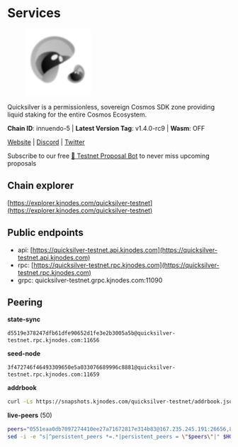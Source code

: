 # Services

<figure><img src="https://raw.githubusercontent.com/kj89/cosmos-images/main/logos/quicksilver.png" width="150" alt=""><figcaption></figcaption></figure>

Quicksilver is a permissionless, sovereign Cosmos SDK zone providing liquid staking for the entire Cosmos Ecosystem.

**Chain ID**: innuendo-5 | **Latest Version Tag**: v1.4.0-rc9 | **Wasm**: OFF

[Website](https://quicksilver.zone) | [Discord](https://discord.gg/quicksilverprotocol) | [Twitter](https://twitter.com/quicksilverzone)



Subscribe to our free [🤖 Testnet Proposal Bot](https://t.me/kjnodes_testnet_proposal_bot) to never miss upcoming proposals


## Chain explorer
[https://explorer.kjnodes.com/quicksilver-testnet](https://explorer.kjnodes.com/quicksilver-testnet)

## Public endpoints

* api: [https://quicksilver-testnet.api.kjnodes.com](https://quicksilver-testnet.api.kjnodes.com)
* rpc: [https://quicksilver-testnet.rpc.kjnodes.com](https://quicksilver-testnet.rpc.kjnodes.com)
* grpc: quicksilver-testnet.grpc.kjnodes.com:11090

## Peering

**state-sync**

```text
d5519e378247dfb61dfe90652d1fe3e2b3005a5b@quicksilver-testnet.rpc.kjnodes.com:11656
```

**seed-node**

```text
3f472746f46493309650e5a033076689996c8881@quicksilver-testnet.rpc.kjnodes.com:11659
```

**addrbook**
```bash
curl -Ls https://snapshots.kjnodes.com/quicksilver-testnet/addrbook.json > $HOME/.quicksilverd/config/addrbook.json
```

**live-peers** (50)
```bash
peers="0551eaa0db7097274410ee27a71672817e314b83@167.235.245.191:26656,87d4e2b90141d5d52ed04387db4a46408c3fd66c@35.228.160.230:26656,e25a748120c9608c1d2a70fafa75178d862b3463@178.18.254.211:10656,5c2a752c9b1952dbed075c56c600c3a79b58c395@95.214.55.232:27026,1452d484454c0f93ddf3cbf987ce1b9cadd8f23f@65.21.95.180:37656,9a60250367f370dc7395c7a5b0d503cec544188f@65.108.230.113:20026,f0621c59ca7cfba98015ae2a47886fc3d9c0020c@94.130.132.227:2060,a49d8d304e96350272dca24934b8295bc81d75d2@23.227.200.10:26656,d5519e378247dfb61dfe90652d1fe3e2b3005a5b@65.109.68.190:11656,1c4274460224753e8080d0efd16c0ed88fe27fc0@51.195.145.103:26656,2096650d8586b858d3369205f3b46ac4c765bc8e@65.109.53.155:26656,dc88be3a0075ce429a423237abe223a9528ce0df@65.108.204.119:31656,3519e61e653db97f5d1c7f1bec9b0072bca4d5fe@144.76.45.59:16656,42f87cb55d5fdd222da28023613c66857398c4b8@5.22.223.252:26656,c409d9297f85d1290b4d6b208a1e66015c51434d@5.161.145.173:26656,bdb93c655989b2c1882339fabb013317066dda56@95.214.52.138:26676,be637bd74973424c825c14c99b71f652fbabb48e@65.21.123.172:22656,1bb8de1360e51ed35f7c9a39d4039bfc51900730@5.9.61.120:11656,af8cfa944802a9bd510fc3407950a15e8be86c31@213.239.217.52:30656,d4d83e209a2b096859821228ea17475f9a487a48@23.88.0.170:15651,8ff8a186fe9cbc70d0f34891fa051f87e561a48b@158.160.0.93:26656,a288baa951cbe92b253c01c3936d930af1d56424@5.161.142.236:26656,f6f1e4a0baf856ff7d7f6d12868a201282914314@65.109.89.5:26656,46f97e49a49694aead28c27be2c19300f509e273@65.108.129.94:26656,97377c16946f8e1fa69e7c2c6b7feb32c2090f09@116.202.227.117:11656,532625a997a6f891405202968607f72afe004f15@202.61.225.157:26666,e0f0703e9ce343c46e0ec01b19216715e817b358@65.109.85.170:28656,0a3ac40a7a4ce35978c4da97be2eb6974bc3c58b@185.252.233.217:46656,9e0604571aa20314c2261d70b7d8823414702715@51.159.141.209:26656,13564ca7ffcc8fa6bcc6d405c96fe8c724ec17da@88.99.213.25:11656,e6bf4eca6a11035c06be529cb8c3758c2c00908f@213.170.135.20:26656,2be586e675b0f55c96905cc83496861c64112f44@65.108.99.224:56656,796e72ffc343c187cd5e8397c0c09c0671d228e0@185.16.39.51:26656,78d271e4b4692ff1ee8490f3825a541558b31870@65.21.95.46:28656,70c7663dba3b5181f1c3b8c92824dad070771ac6@217.13.223.167:56656,a637b94cb989909cc182623748ef179b0659f148@65.109.23.114:11156,a37474c1f254cd4b16d924327a755c914e8e7d86@65.109.30.53:26656,b06ee574cf0b8641611c709a36b21c103d968c18@162.55.245.219:11656,74abcb5243d4ffc43de6ad1a288d8e50adcd467e@65.109.80.176:20656,ee6bae1a6d4a1e07f1e4bc7963cabedc6b73426e@94.130.137.119:26656,8557601a5dbac24afc576422ff00ad65c631520f@84.46.246.109:26656,78acdbabc08231765444b3143a222d433a5157e1@142.132.205.94:15651,a320bf1dd2c16b60c404ab00fb06604e9377290c@65.108.44.149:20656,03332cdbc3d354846a18992effbb8c20aa28f52a@65.21.133.125:28656,8a7c6e39ada0957c42cd716cb449c7df99ec299a@195.3.221.13:56676,858ba6bc33a6d13fdd9ddad344d788dcf91cf565@142.132.151.99:15651,9434d151be05e013cb0f20d27b699c8272ec4c89@65.109.82.111:29656,ac6068dc650358a0c8f7b774630367ba2c70fa1f@93.190.141.68:21026,df10d618cfc818e5943f5eefd81f4df265f8393e@207.180.243.64:11656,d0d0903d8c2f514c92284341d48aa422d4e37740@78.47.198.121:21026"
sed -i -e "s|^persistent_peers *=.*|persistent_peers = \"$peers\"|" $HOME/.quicksilverd/config/config.toml
```
